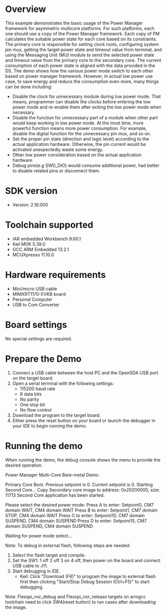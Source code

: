 Overview
========
This example demonstrates the basic usage of the Power Manager framework for asymmetric multicore platforms.
For such platforms, each one should use a copy of the Power Manager framework. Each copy of PM calculates the suitable
power state for each core based on its constraints. The primary core is responsible for setting clock roots,
configuring system pin mux, getting the target power state and timeout value from terminal, and using the Messaging
Unit (MU) module to send the selected power state and timeout value from the primary core to the secondary core.
The current consumption of each power state is aligned with the data provided in the DS.
The demo shows how the various power mode switch to each other based on power manager framework. However, in actual low power use case, to save energy and reduce the consumption even more, many things can be done including:
 - Disable the clock for unnecessary module during low power mode. That means, programmer can disable the clocks before entering the low power mode and re-enable them after exiting the low power mode when necessary.
 - Disable the function for unnecessary part of a module when other part would keep working in low power mode. At the most time, more powerful function means more power consumption. For example, disable the digital function for the unnecessary pin mux, and so on.
 - Set the proper pin state (direction and logic level) according to the actual application hardware. Otherwise, the pin current would be activated unexpectedly waste some energy.
 - Other low power consideration based on the actual application hardware.
 - Debug pins(e.g SWD_DIO) would consume additional power, had better to disable related pins or disconnect them.

SDK version
===========
- Version: 2.16.000

Toolchain supported
===================
- IAR embedded Workbench  9.60.1
- Keil MDK  5.39.0
- GCC ARM Embedded  13.2.1
- MCUXpresso  11.10.0

Hardware requirements
=====================
- Mini/micro USB cable
- MIMXRT1170-EVKB board
- Personal Computer
- USB to Com Converter

Board settings
==============
No special settings are required.

Prepare the Demo
================
1.  Connect a USB cable between the host PC and the OpenSDA USB port on the target board. 
2.  Open a serial terminal with the following settings:
    - 115200 baud rate
    - 8 data bits
    - No parity
    - One stop bit
    - No flow control
3.  Download the program to the target board.
4.  Either press the reset button on your board or launch the debugger in your IDE to begin running the demo.

Running the demo
================
When running the demo, the debug console shows the menu to provide the desired operation.

Power Manager Multi-Core Bare-metal Demo.

Primary Core Boot.
Previous setpoint is 0.
Current setpoint is 0.
Starting Second Core...
Copy Secondary core image to address: 0x20200000, size: 11713
Second Core application has been started.

Please select the desired power mode:
        Press A to enter: Setpoint0, CM7 domain WAIT, CM4 domain WAIT
        Press B to enter: Setpoint1, CM7 domain STOP, CM4 domain WAIT
        Press C to enter: Setpoint10, CM7 domain SUSPEND, CM4 domain SUSPEND
        Press D to enter: Setpoint15, CM7 domain SUSPEND, CM4 domain SUSPEND

Waiting for power mode select...


Note:
To debug in external flash, following steps are needed:
1. Select the flash target and compile.
3. Set the SW1: 1 off 2 off 3 on 4 off, then power on the board and connect USB cable to J11.
4. Start debugging in IDE.
   - Keil: Click "Download (F8)" to program the image to external flash first then clicking "Start/Stop Debug Session (Ctrl+F5)" to start debugging.
   
Note:
Flexspi_nor_debug and Flexspi_nor_release targets on armgcc toolchain need to click SW4(reset button) to run cases after downloading the image.
